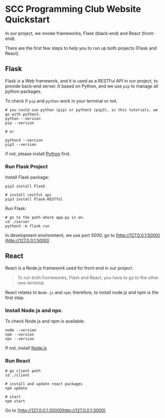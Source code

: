 # SCC Programming Club Website Quickstart

In our project, we invoke frameworks, Flask (black-end) and React (front-end).

There are the first few steps to help you to run up both projects (Flask and React).

## Flask

Flask is a Web framework, and it is used as a RESTFul API in our project, to provide back-end server. It based on Python, and we use `pip` to manage all python packages.

To check if `pip` and `python` work in your terminal or not.
```shell
# you could use python (pip) or python3 (pip3), in this tutorials, we go with python3.
python --version
pip --version

# or

python3 --version
pip3 --version
```

if not, please install [Python](https://www.python.org/downloads/) first.

### Run Flask Project

Install Flask package:

```shell
pip3 install Flask

# install restful api
pip3 install Flask-RESTful
```

Run Flask:
```shell
# go to the path where app.py is on.
cd ./server
python3 -m flask run
```

In development environment, we use port 5000, go to [http://127.0.0.1:5000](http://127.0.0.1:5000)

## React

React is a Node.js framework used for front-end in our project. 

> To run both fromeworks, Flask and React, you have to go to the other new terminal. 

React relates to `Node.js` and `npm`; therefore, to install node.js and npm is the first step.

### Install Node.js and npx.

To check Node.js and npm is available:

```shell
node --version
npm --version
npx --version
```

If not, install [Node.js](https://nodejs.org/en/download/)

### Run React

```shell
# go client path
cd ./client

# install and update react packages
npm update

# start
npm start
```
Go to [http://127.0.0.1:3000](http://127.0.0.1:3000)

